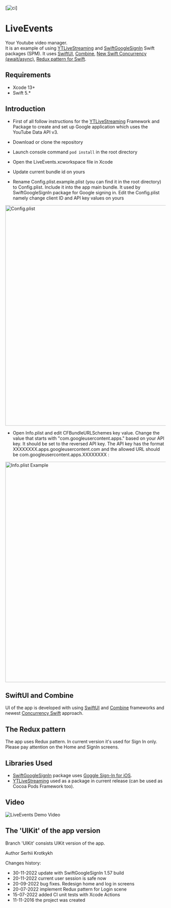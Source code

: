 [![ci](https://github.com/SKrotkih/LiveEvents/actions/workflows/main.yml/badge.svg)]

# LiveEvents

Your Youtube video manager.  
It is an example of using [YTLiveStreaming](https://github.com/SKrotkih/YTLiveStreaming) and
[SwiftGoogleSignIn](https://github.com/SKrotkih/SwiftGoogleSignIn.git) Swift packages (SPM).
It uses [SwiftUI](https://developer.apple.com/documentation/SwiftUI), 
[Combine](https://developer.apple.com/documentation/Combine), 
[New Swift Concurrency (await/async)](https://docs.swift.org/swift-book/LanguageGuide/Concurrency.html), 
[Redux pattern for Swift](https://en.wikipedia.org/wiki/Redux_%28JavaScript_library%29).

## Requirements

- Xcode 13+
- Swift 5.*

## Introduction

- First of all follow instructions for the [YTLiveStreaming](https://github.com/SKrotkih/YTLiveStreaming) Framework and Package to create and set up Google application which uses the YouTube Data API v3.

- Download or clone the repository

- Launch console command `pod install` in the root directory   

- Open the LiveEvents.xcworkspace file in Xcode

- Update current bundle id on yours

- Rename Config.plist.example.plist (you can find it in the root directory) to Config.plist. Include it into the app main bundle. It used by SwiftGoogleSignIn package for Google signing in. Edit the Config.plist namely change client ID and API key values on yours

<img src="https://user-images.githubusercontent.com/2775621/173193901-cbdc8653-76c8-4aea-b0d9-0f9d4391fba3.png" alt="Config.plist" style="width: 690px;" />

- Open Info.plist and edit CFBundleURLSchemes key value. Change the value that starts with "com.googleusercontent.apps." based on your API key. It should be set to the reversed API key. The API key has the format XXXXXXXX.apps.googleusercontent.com and the allowed URL should be com.googleusercontent.apps.XXXXXXXX :

<img src="https://user-images.githubusercontent.com/2775621/173220142-003b05e9-3903-4959-b88a-7f1181c1c010.png" alt="Info.plist Example" style="width: 690px;" />

## SwiftUI and Combine
UI of the app is developed with using [SwiftUI](https://developer.apple.com/documentation/SwiftUI) and [Combine](https://developer.apple.com/documentation/Combine) frameworks and newest [Concurrency Swift](https://docs.swift.org/swift-book/LanguageGuide/Concurrency.html) approach.  

## The Redux pattern

The app uses Redux pattern. In current version it's used for Sign In only. Please pay attention on the Home and SignIn screens.

## Libraries Used

- [SwiftGoogleSignIn](https://github.com/SKrotkih/SwiftGoogleSignIn.git) package uses
[Goggle Sign-In for iOS](https://developers.google.com/identity/sign-in/ios/start-integrating).
- [YTLiveStreaming](https://github.com/SKrotkih/YTLiveStreaming) used as a package in current release (can be used as Cocoa Pods Framework too).

## Video
![LiveEvents Demo Video](https://user-images.githubusercontent.com/2775621/203057067-4312cba6-dd33-40dc-9fa1-d278e6ce55b9.gif)

## The 'UIKit' of the app version
Branch 'UIKit' consists UIKit version of the app. 

Author
Serhii Krotkykh

Changes history:
- 30-11-2022 update with SwiftGoogleSignIn 1.57 build
- 20-11-2022 current user session is safe now
- 20-09-2022 bug fixes. Redesign home and log in screens
- 20-07-2022 implement Redux pattern for Login scene
- 15-07-2022 added CI unit tests with Xcode Actions  
- 11-11-2016 the project was created
